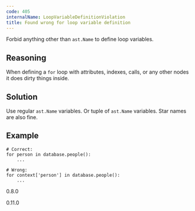 ```yaml
---
code: 405
internalName: LoopVariableDefinitionViolation
title: Found wrong for loop variable definition
---
```


Forbid anything other than `ast.Name` to define loop variables.

## Reasoning
When defining a `for` loop with attributes, indexes, calls, or any
other nodes it does dirty things inside.

## Solution
Use regular `ast.Name` variables. Or tuple of `ast.Name` variables.
Star names are also fine.

## Example

    # Correct:
    for person in database.people():
        ...
    
    # Wrong:
    for context['person'] in database.people():
        ...

<div class="versionadded">

0.8.0

</div>

<div class="versionchanged">

0.11.0

</div>
